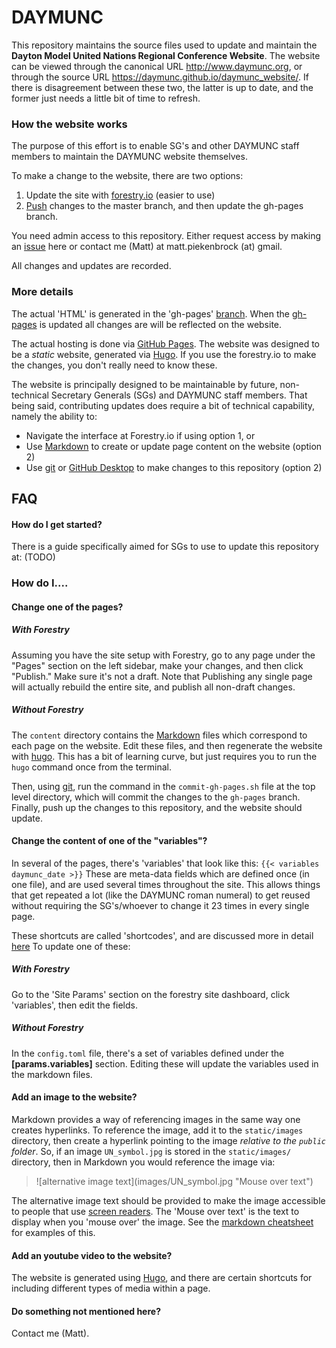 # DAYMUNC
This repository maintains the source files used to update and maintain the __Dayton Model United Nations Regional Conference Website__.
The website can be viewed through the canonical URL http://www.daymunc.org, or through the source URL https://daymunc.github.io/daymunc_website/.
If there is disagreement between these two, the latter is up to date, and the former just needs a little bit of time to refresh.

###  How the website works
The purpose of this effort is to enable SG's and other DAYMUNC staff members to maintain the DAYMUNC website themselves.

To make a change to the website, there are two options:

1) Update the site with [forestry.io](https://forestry.io/) (easier to use)
2) [Push](http://anitacheng.com/git-for-non-developers) changes to the master branch, and then update the gh-pages branch.

You need admin access to this repository.
Either request access by making an [issue](https://github.com/daymunc/daymunc_website/issues) here
or contact me (Matt) at matt.piekenbrock (at) gmail.

All changes and updates are recorded.

### More details

The actual 'HTML' is generated in the 'gh-pages' [branch](https://git-scm.com/book/en/v1/Git-Branching-What-a-Branch-Is).
When the [gh-pages](https://github.com/daymunc/daymunc_website/tree/gh-pages) is updated all changes are will be reflected on the website.

The actual hosting is done via [GitHub Pages](https://pages.github.com/). The website was designed to be a _static_ website, generated via [Hugo](https://gohugo.io/).
If you use the forestry.io to make the changes, you don't really need to know these.

The website is principally designed to be maintainable by future, non-technical Secretary Generals (SGs) and DAYMUNC staff members.
That being said, contributing updates does require a bit of technical capability, namely the ability to:

- Navigate the interface at Forestry.io if using option 1, or
- Use [Markdown](https://www.markdowntutorial.com/) to create or update page content on the website (option 2)
- Use [git](https://git-scm.com/docs/gittutorial) or [GitHub Desktop](https://help.github.com/desktop/guides/) to make changes to this repository (option 2)

## FAQ

#### How do I get started?
There is a guide specifically aimed for SGs to use to update this repository at: (TODO)

### How do I....

#### Change one of the pages?

##### With Forestry
Assuming you have the site setup with Forestry, go to any page under the "Pages" section on the left sidebar,
make your changes, and then click "Publish." Make sure it's not a draft. Note that Publishing any single page will
actually rebuild the entire site, and publish all non-draft changes.

##### Without Forestry
The `content` directory contains the [Markdown](https://www.markdowntutorial.com/) files which correspond to each page on the website.
Edit these files, and then regenerate the website with [hugo](https://gohugo.io/). This has a bit of learning curve, but just requires you
to run the `hugo` command once from the terminal.

Then, using [git](https://git-scm.com/docs/gittutorial), run the command in the `commit-gh-pages.sh` file at the top level directory, which will
commit the changes to the `gh-pages` branch. Finally, push up the changes to this repository, and the website should update.

#### Change the content of one of the "variables"?
In several of the pages, there's 'variables' that look like this: `{{< variables daymunc_date >}}`
These are meta-data fields which are defined once (in one file), and are used several times throughout the site.
This allows things that get repeated a lot (like the DAYMUNC roman numeral) to get reused without requiring the
SG's/whoever to change it 23 times in every single page.

These shortcuts are called 'shortcodes', and are discussed more in detail [here](https://gohugo.io/content-management/shortcodes/#example-youtube-input)
To update one of these:

##### With Forestry
Go to the 'Site Params' section on the forestry site dashboard, click 'variables', then edit the fields.

##### Without Forestry
In the `config.toml` file, there's a set of variables defined under the __[params.variables]__ section.
Editing these will update the variables used in the markdown files.

#### Add an image to the website?
Markdown provides a way of referencing images in the same way one creates hyperlinks. To reference the image, add it to the `static/images` directory, then create a hyperlink pointing to the image _relative to the `public` folder_. So, if an image `UN_symbol.jpg` is stored in the `static/images/` directory, then in Markdown you would reference the image via:
> ![alternative image text]\(images/UN_symbol.jpg "Mouse over text"\)

The alternative image text should be provided to make the image accessible to people that use [screen readers](https://en.wikipedia.org/wiki/Screen_reader). The 'Mouse over text' is the text to display when you 'mouse over' the image. See the [markdown cheatsheet](https://github.com/adam-p/markdown-here/wiki/Markdown-Cheatsheet) for examples of this.

#### Add an youtube video to the website?
The website is generated using [Hugo](gohugo.io), and there are certain shortcuts for including different types of media within a page.

#### Do something not mentioned here?
Contact me (Matt).


